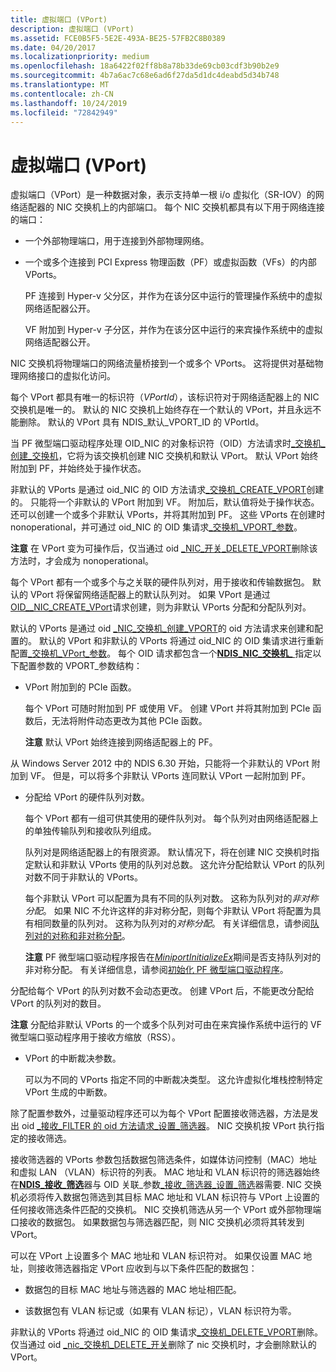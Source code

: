 ```yaml
---
title: 虚拟端口 (VPort)
description: 虚拟端口 (VPort)
ms.assetid: FCE0B5F5-5E2E-493A-BE25-57FB2C8B0389
ms.date: 04/20/2017
ms.localizationpriority: medium
ms.openlocfilehash: 18a6422f02ff8b8a78b33de69cb03cdf3b90b2e9
ms.sourcegitcommit: 4b7a6ac7c68e6ad6f27da5d1dc4deabd5d34b748
ms.translationtype: MT
ms.contentlocale: zh-CN
ms.lasthandoff: 10/24/2019
ms.locfileid: "72842949"
---
```

# <a name="virtual-ports-vports"></a>虚拟端口 (VPort)


虚拟端口（VPort）是一种数据对象，表示支持单一根 i/o 虚拟化（SR-IOV）的网络适配器的 NIC 交换机上的内部端口。 每个 NIC 交换机都具有以下用于网络连接的端口：

-   一个外部物理端口，用于连接到外部物理网络。

-   一个或多个连接到 PCI Express 物理函数（PF）或虚拟函数（VFs）的内部 VPorts。

    PF 连接到 Hyper-v 父分区，并作为在该分区中运行的管理操作系统中的虚拟网络适配器公开。

    VF 附加到 Hyper-v 子分区，并作为在该分区中运行的来宾操作系统中的虚拟网络适配器公开。

NIC 交换机将物理端口的网络流量桥接到一个或多个 VPorts。 这将提供对基础物理网络接口的虚拟化访问。

每个 VPort 都具有唯一的标识符（*VPortId*），该标识符对于网络适配器上的 NIC 交换机是唯一的。 默认的 NIC 交换机上始终存在一个默认的 VPort，并且永远不能删除。 默认的 VPort 具有 NDIS\_默认\_VPORT\_ID 的 VPortId。

当 PF 微型端口驱动程序处理 OID\_NIC 的对象标识符（OID）方法请求时[\_交换机\_创建\_交换机](https://docs.microsoft.com/windows-hardware/drivers/network/oid-nic-switch-create-switch)，它将为该交换机创建 NIC 交换机和默认 VPort。 默认 VPort 始终附加到 PF，并始终处于操作状态。

非默认的 VPorts 是通过 oid\_NIC 的 OID 方法请求[\_交换机\_CREATE\_VPORT](https://docs.microsoft.com/windows-hardware/drivers/network/oid-nic-switch-create-vport)创建的。 只能将一个非默认的 VPort 附加到 VF。 附加后，默认值将处于操作状态。 还可以创建一个或多个非默认 VPorts，并将其附加到 PF。 这些 VPorts 在创建时 nonoperational，并可通过 oid\_NIC 的 OID 集请求[\_交换机\_VPORT\_参数](https://docs.microsoft.com/windows-hardware/drivers/network/oid-nic-switch-vport-parameters)。

**注意** 在 VPort 变为可操作后，仅当通过 oid [\_NIC\_开关\_DELETE\_VPORT](https://docs.microsoft.com/windows-hardware/drivers/network/oid-nic-switch-delete-vport)删除该方法时，才会成为 nonoperational。



每个 VPort 都有一个或多个与之关联的硬件队列对，用于接收和传输数据包。 默认的 VPort 将保留网络适配器上的默认队列对。 如果 VPort 是通过[OID\_\_NIC\_CREATE\_VPort](https://docs.microsoft.com/windows-hardware/drivers/network/oid-nic-switch-create-vport)请求创建，则为非默认 VPorts 分配和分配队列对。

默认的 VPorts 是通过 oid [\_NIC\_交换机\_创建\_VPORT](https://docs.microsoft.com/windows-hardware/drivers/network/oid-nic-switch-create-vport)的 oid 方法请求来创建和配置的。 默认的 VPort 和非默认的 VPorts 将通过 oid\_NIC 的 OID 集请求进行重新配置[\_交换机\_VPort\_参数](https://docs.microsoft.com/windows-hardware/drivers/network/oid-nic-switch-vport-parameters)。 每个 OID 请求都包含一个[**NDIS\_NIC\_交换机\_** ](https://docs.microsoft.com/windows-hardware/drivers/ddi/ntddndis/ns-ntddndis-_ndis_nic_switch_vport_parameters)指定以下配置参数的 VPORT\_参数结构：

-   VPort 附加到的 PCIe 函数。

    每个 VPort 可随时附加到 PF 或使用 VF。 创建 VPort 并将其附加到 PCIe 函数后，无法将附件动态更改为其他 PCIe 函数。

    **注意** 默认 VPort 始终连接到网络适配器上的 PF。




从 Windows Server 2012 中的 NDIS 6.30 开始，只能将一个非默认的 VPort 附加到 VF。 但是，可以将多个非默认 VPorts 连同默认 VPort 一起附加到 PF。


-   分配给 VPort 的硬件队列对数。

    每个 VPort 都有一组可供其使用的硬件队列对。 每个队列对由网络适配器上的单独传输队列和接收队列组成。

    队列对是网络适配器上的有限资源。 默认情况下，将在创建 NIC 交换机时指定默认和非默认 VPorts 使用的队列对总数。 这允许分配给默认 VPort 的队列对数不同于非默认的 VPorts。

    每个非默认 VPort 可以配置为具有不同的队列对数。 这称为队列对的*非对称分配*。 如果 NIC 不允许这样的非对称分配，则每个非默认 VPort 将配置为具有相同数量的队列对。 这称为队列对的*对称分配*。 有关详细信息，请参阅[队列对的对称和非对称分配](symmetric-and-asymmetric-assignment-of-queue-pairs.md)。

    **注意** PF 微型端口驱动程序报告在[*MiniportInitializeEx*](https://docs.microsoft.com/windows-hardware/drivers/ddi/ndis/nc-ndis-miniport_initialize)期间是否支持队列对的非对称分配。 有关详细信息，请参阅[初始化 PF 微型端口驱动程序](initializing-a-pf-miniport-driver.md)。




分配给每个 VPort 的队列对数不会动态更改。 创建 VPort 后，不能更改分配给 VPort 的队列对的数目。

**注意** 分配给非默认 VPorts 的一个或多个队列对可由在来宾操作系统中运行的 VF 微型端口驱动程序用于接收方缩放（RSS）。




-   VPort 的中断裁决参数。

    可以为不同的 VPorts 指定不同的中断裁决类型。 这允许虚拟化堆栈控制特定 VPort 生成的中断数。

除了配置参数外，过量驱动程序还可以为每个 VPort 配置接收筛选器，方法是发出 oid [\_接收\_FILTER 的 oid 方法请求\_设置\_筛选器](https://docs.microsoft.com/windows-hardware/drivers/network/oid-receive-filter-set-filter)。 NIC 交换机按 VPort 执行指定的接收筛选。

接收筛选器的 VPorts 参数包括数据包筛选条件，如媒体访问控制（MAC）地址和虚拟 LAN （VLAN）标识符的列表。 MAC 地址和 VLAN 标识符的筛选器始终在[**NDIS\_接收\_筛选**](https://docs.microsoft.com/windows-hardware/drivers/ddi/ntddndis/ns-ntddndis-_ndis_receive_filter_parameters)器与 OID 关联\_参数[\_接收\_筛选器\_设置\_筛选](https://docs.microsoft.com/windows-hardware/drivers/network/oid-receive-filter-set-filter)器需要. NIC 交换机必须将传入数据包筛选到其目标 MAC 地址和 VLAN 标识符与 VPort 上设置的任何接收筛选条件匹配的交换机。 NIC 交换机筛选从另一个 VPort 或外部物理端口接收的数据包。 如果数据包与筛选器匹配，则 NIC 交换机必须将其转发到 VPort。

可以在 VPort 上设置多个 MAC 地址和 VLAN 标识符对。 如果仅设置 MAC 地址，则接收筛选器指定 VPort 应收到与以下条件匹配的数据包：

-   数据包的目标 MAC 地址与筛选器的 MAC 地址相匹配。

-   该数据包有 VLAN 标记或（如果有 VLAN 标记），VLAN 标识符为零。

非默认的 VPorts 将通过 oid\_NIC 的 OID 集请求[\_交换机\_DELETE\_VPORT](https://docs.microsoft.com/windows-hardware/drivers/network/oid-nic-switch-create-vport)删除。 仅当通过 oid [\_nic\_交换机\_DELETE\_开关](https://docs.microsoft.com/windows-hardware/drivers/network/oid-nic-switch-delete-switch)删除了 nic 交换机时，才会删除默认的 VPort。









